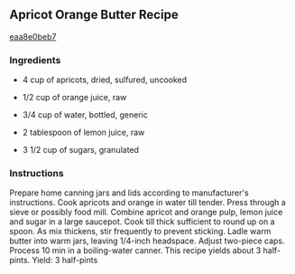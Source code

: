 ## Apricot Orange Butter Recipe

[eaa8e0beb7](http://cookeatshare.com/recipes/apricot-orange-butter-69066)

### Ingredients

 - 4 cup of apricots, dried, sulfured, uncooked

 - 1/2 cup of orange juice, raw

 - 3/4 cup of water, bottled, generic

 - 2 tablespoon of lemon juice, raw

 - 3 1/2 cup of sugars, granulated

### Instructions

Prepare home canning jars and lids according to manufacturer's instructions. Cook apricots and orange in water till tender. Press through a sieve or possibly food mill. Combine apricot and orange pulp, lemon juice and sugar in a large saucepot. Cook till thick sufficient to round up on a spoon. As mix thickens, stir frequently to prevent sticking. Ladle warm butter into warm jars, leaving 1/4-inch headspace. Adjust two-piece caps. Process 10 min in a boiling-water canner. This recipe yields about 3 half-pints. Yield: 3 half-pints